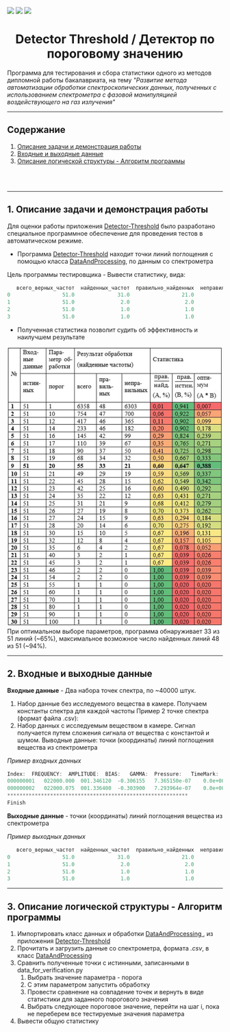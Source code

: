 <!---------------------------------------------------------------------------------->
<div align="left">
<img src="https://img.shields.io/badge/python-3670A0?style=for-the-badge&logo=python&logoColor=ffdd54" height=24> 
<img src="https://img.shields.io/badge/numpy-%23013243.svg?style=for-the-badge&logo=numpy&logoColor=white" height=24>
<img src="https://img.shields.io/badge/pandas-%23150458.svg?style=for-the-badge&logo=pandas&logoColor=white" height=24>
</div>

<h1 align="center">Detector Threshold / Детектор по пороговому значению</h1>

Программа для тестирования и сбора статистики одного из методов дипломной работы бакалавриата, на тему *"Развитие метода автоматизации обработки спектроскопических данных, полученных с использованием спектрометра с фазовой манипуляцией воздействующего на газ излучения"*

<!---------------------------------------------------------------------------------->

---

<h2 align="left"> Содержание </h2>

1. [ Описание задачи и демонстрация работы ](https://github.com/SkorEgor/Test-Difference#-1-описание-задачи-и-демонстрация-работы-)
2. [ Входные и выходные данные ](https://github.com/SkorEgor/Test-Difference#-2-входные-и-выходные-данные-)
3. [ Описание логической структуры - Алгоритм программы ](https://github.com/SkorEgor/Test-Difference#-3-описание-логической-структуры---алгоритм-программы-)

<br><br>
<!---------------------------------------------------------------------------------->

---

<h2 align="left"> 1. Описание задачи и демонстрация работы </h2>

Для оценки работы приложения [Detector-Threshold](https://github.com/SkorEgor/Detector-Threshold) было разработано специальное программное обеспечение для проведения тестов в автоматическом режиме.

- Программа [Detector-Threshold](https://github.com/SkorEgor/Detector-Threshold) находит точки линий поглощения с помощью класса [DataAndProcessing](https://github.com/SkorEgor/Detector-Threshold/blob/master/data_and_processing.py), по данным со спектрометра

Цель программы тестировщика - Вывести статистику, вида:
```C
   всего_верных_частот  найденных_частот  правильно_найденных  неправильно_найденных  порог  спорные частоты  прав/найден (A, %)  прав/всего_верных (B, %)  оптимум (A * B)
0                 51.0              31.0                 21.0                    9.0   25.0              1.0            0.677419                  0.411765         0.278937
1                 51.0               2.0                  2.0                    0.0   50.0              0.0            1.000000                  0.039216         0.039216
2                 51.0               1.0                  1.0                    0.0   75.0              0.0            1.000000                  0.019608         0.019608
3                 51.0               1.0                  1.0                    0.0  100.0              0.0            1.000000                  0.019608         0.019608
```
- Полученная статистика позволит судить об эффективность и наилучшем результате
<div align="center">
<!--- (2) Картинка исходных данных и разницы -->
<img src="https://raw.githubusercontent.com/SkorEgor/picturesgifs-for-readme/RobotControl/Detector-Difference/statistics.jpg" >
</div>
 При оптимальном выборе параметров, программа обнаруживает 33 из 51 линий (~65%), максимальное возможное число найденных линий 48 из 51 (~94%).
<!---------------------------------------------------------------------------------->

---

<h2 align="left"> 2. Входные и выходные данные </h2>

**Входные данные** - Два набора точек спектра, по ~40000 штук.
1.	Набор данные без исследуемого вещества в камере. Получаем константы спектра для каждой частоты
Пример 2 точке спектра (формат файла .csv):
2. Набор данных с исследуемым веществом в камере. Сигнал получается путем сложения сигнала от вещества с константой и шумом.
Выводные данные: точки (координаты) линий поглощения вещества из спектрометра

_Пример входных данных_
```C
Index:	FREQUENCY:	AMPLITUDE:	BIAS:	GAMMA:	Pressure:	TimeMark:
000000001	022000.000	001.346120	-0.306155	7.365150e-07	0.0e+00	00:00:00.000
000000002	022000.075	001.336400	-0.303900	7.293964e-07	0.0e+00	00:00:00.156
***********************************************************
Finish
```
**Выходные данные** - точки (координаты) линий поглощения вещества из спектрометра

_Пример выходных данных_
```C
   всего_верных_частот  найденных_частот  правильно_найденных  неправильно_найденных  порог  спорные частоты  прав/найден (A, %)  прав/всего_верных (B, %)  оптимум (A * B)
0                 51.0              31.0                 21.0                    9.0   25.0              1.0            0.677419                  0.411765         0.278937
1                 51.0               2.0                  2.0                    0.0   50.0              0.0            1.000000                  0.039216         0.039216
2                 51.0               1.0                  1.0                    0.0   75.0              0.0            1.000000                  0.019608         0.019608
3                 51.0               1.0                  1.0                    0.0  100.0              0.0            1.000000                  0.019608         0.019608
```

<!---------------------------------------------------------------------------------->

---

<h2 align="left"> 3. Описание логической структуры - Алгоритм программы </h2>

1. Импортировать класс данных и обработки [ DataAndProcessing ](https://github.com/SkorEgor/Detector-Threshold/blob/master/data_and_processing.py), из приложения [ Detector-Threshold ](https://github.com/SkorEgor/Detector-Threshold)
2. Прочитать и загрузить данные со спектрометра, формата *.csv*, в класс [DataAndProcessing ](https://github.com/SkorEgor/Detector-Threshold/blob/master/data_and_processing.py)
3. Сравнить полученные точки с истинными, записанными в data_for_verification.py
   1. Выбрать значение параметра - порога
   2. С этим параметром запустить обработку
   3. Провести сравнение на совпадение точек и вернуть в виде статистики для заданного порогового значения
   4. Выбрать следующее пороговое значение, перейти на шаг i, пока не переберем все тестируемые значения параметра
4. Вывести общую статистику
